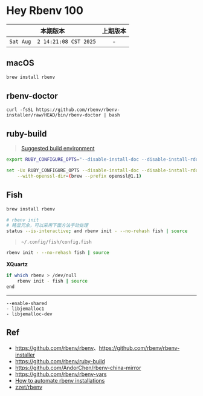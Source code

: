 # Hey Rbenv 100

|本期版本|上期版本
|:---:|:---:
`Sat Aug  2 14:21:08 CST 2025` | -

## macOS

```bash
brew install rbenv


```







## rbenv-doctor

```
curl -fsSL https://github.com/rbenv/rbenv-installer/raw/HEAD/bin/rbenv-doctor | bash
```

## ruby-build

> [Suggested build environment](https://github.com/rbenv/ruby-build/wiki#suggested-build-environment)

```bash
export RUBY_CONFIGURE_OPTS="--disable-install-doc --disable-install-rdoc"
```


```bash
set -Ux RUBY_CONFIGURE_OPTS --disable-install-doc --disable-install-rdoc \
	--with-openssl-dir=(brew --prefix openssl@1.1)
```

## Fish

```bash
brew install rbenv

# rbenv init
# 略显冗余，可以采用下面方法手动处理
status --is-interactive; and rbenv init - --no-rehash fish | source
```

> `~/.config/fish/config.fish`

```bash
rbenv init - --no-rehash fish | source
```

**XQuartz**

```bash
if which rbenv > /dev/null
    rbenv init - fish | source
end
```

---

```
--enable-shared
- libjemalloc1
- libjemalloc-dev
```


## Ref

* <https://github.com/rbenv/rbenv>、<https://github.com/rbenv/rbenv-installer>
* <https://github.com/rbenv/ruby-build>
* <https://github.com/AndorChen/rbenv-china-mirror>
* <https://github.com/rbenv/rbenv-vars>
* [How to automate rbenv installations](https://relativkreativ.at/articles/how-to-automate-rbenv-installations)
* [zzet/rbenv](https://github.com/zzet/rbenv)